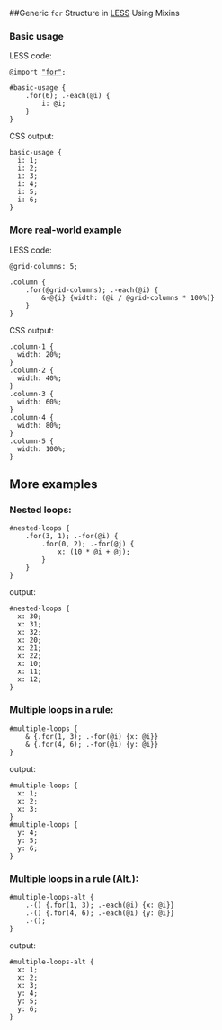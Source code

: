 ##Generic `for` Structure in [LESS](http://lesscss.org/) Using Mixins

### Basic usage
LESS code:
<pre lang="less"><code>@import <a href="../src/for.less">"for"</a>;

#basic-usage {
    .for(6); .-each(@i) {
        i: @i;
    }
}
</code></pre>

CSS output:

    basic-usage {
      i: 1;
      i: 2;
      i: 3;
      i: 4;
      i: 5;
      i: 6;
    }

### More real-world example
LESS code:

    @grid-columns: 5;

    .column {
        .for(@grid-columns); .-each(@i) {
            &-@{i} {width: (@i / @grid-columns * 100%)}
        }
    }

CSS output:

    .column-1 {
      width: 20%;
    }
    .column-2 {
      width: 40%;
    }
    .column-3 {
      width: 60%;
    }
    .column-4 {
      width: 80%;
    }
    .column-5 {
      width: 100%;
    }

More examples
---------------------

### Nested loops:

    #nested-loops {
        .for(3, 1); .-for(@i) {
            .for(0, 2); .-for(@j) {
                x: (10 * @i + @j);
            }
        }
    }

output:

    #nested-loops {
      x: 30;
      x: 31;
      x: 32;
      x: 20;
      x: 21;
      x: 22;
      x: 10;
      x: 11;
      x: 12;
    }

### Multiple loops in a rule:

    #multiple-loops {
        & {.for(1, 3); .-for(@i) {x: @i}}
        & {.for(4, 6); .-for(@i) {y: @i}}
    }

output:

    #multiple-loops {
      x: 1;
      x: 2;
      x: 3;
    }
    #multiple-loops {
      y: 4;
      y: 5;
      y: 6;
    }

### Multiple loops in a rule (Alt.):

    #multiple-loops-alt {
        .-() {.for(1, 3); .-each(@i) {x: @i}}
        .-() {.for(4, 6); .-each(@i) {y: @i}}
        .-();
    }

output:

    #multiple-loops-alt {
      x: 1;
      x: 2;
      x: 3;
      y: 4;
      y: 5;
      y: 6;
    }

